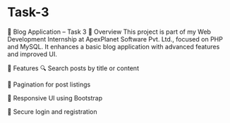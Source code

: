 # Task-3
📝 Blog Application – Task 3
🚀 Overview
This project is part of my Web Development Internship at ApexPlanet Software Pvt. Ltd., focused on PHP and MySQL. It enhances a basic blog application with advanced features and improved UI.

🔧 Features
🔍 Search posts by title or content

📄 Pagination for post listings

🎨 Responsive UI using Bootstrap

🔐 Secure login and registration
